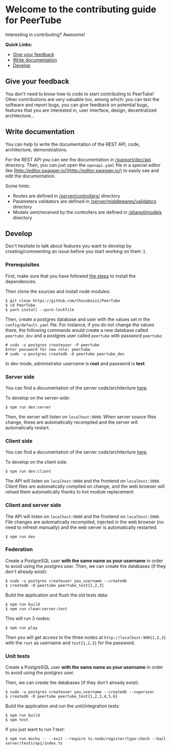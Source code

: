 # Welcome to the contributing guide for PeerTube

Interesting in contributing? Awesome!

**Quick Links:**

  * [Give your feedback](#give-your-feedback)
  * [Write documentation](#write-documentation)
  * [Develop](#develop)


## Give your feedback

You don't need to know how to code to start contributing to PeerTube! Other
contributions are very valuable too, among which: you can test the software and
report bugs, you can give feedback on potential bugs, features that you are
interested in, user interface, design, decentralized architecture...


## Write documentation

You can help to write the documentation of the REST API, code, architecture,
demonstrations.

For the REST API you can see the documentation in [/support/doc/api](/support/doc/api) directory.
Then, you can just open the `openapi.yaml` file in a special editor like [http://editor.swagger.io/](http://editor.swagger.io/) to easily see and edit the documentation.

Some hints:
 * Routes are defined in [/server/controllers/](/server/controllers/) directory
 * Parameters validators are defined in [/server/middlewares/validators](/server/middlewares/validators) directory
 * Models sent/received by the controllers are defined in [/shared/models](/shared/models) directory


## Develop

Don't hesitate to talk about features you want to develop by creating/commenting an issue
before you start working on them :).

### Prerequisites

First, make sure that you have followed 
[the steps](/support/doc/dependencies.md) 
to install the dependencies.

Then clone the sources and install node modules:

```
$ git clone https://github.com/Chocobozzz/PeerTube
$ cd PeerTube
$ yarn install --pure-lockfile
```

Then, create a postgres database and user with the values set in the
`config/default.yaml` file. For instance, if you do not change the values
there, the following commands would create a new database called `peertube_dev`
and a postgres user called `peertube` with password `peertube`:

```
# sudo -u postgres createuser -P peertube
Enter password for new role: peertube
# sudo -u postgres createdb -O peertube peertube_dev
```

In dev mode, administrator username is **root** and password is **test**.

### Server side

You can find a documentation of the server code/architecture [here](/support/doc/development/server/code.md).

To develop on the server-side:

```
$ npm run dev:server
```

Then, the server will listen on `localhost:9000`. When server source files
change, these are automatically recompiled and the server will automatically
restart.

### Client side

You can find a documentation of the server code/architecture
[here](/support/doc/development/client/code.md).


To develop on the client side:

```
$ npm run dev:client
```

The API will listen on `localhost:9000` and the frontend on `localhost:3000`.
Client files are automatically compiled on change, and the web browser will
reload them automatically thanks to hot module replacement.

### Client and server side

The API will listen on `localhost:9000` and the frontend on `localhost:3000`.
File changes are automatically recompiled, injected in the web browser (no need to refresh manually)
and the web server is automatically restarted.

```
$ npm run dev
```

### Federation

Create a PostgreSQL user **with the same name as your username** in order to avoid using the *postgres* user.
Then, we can create the databases (if they don't already exist):

```
$ sudo -u postgres createuser you_username --createdb
$ createdb -O peertube peertube_test{1,2,3}
```

Build the application and flush the old tests data:

```
$ npm run build
$ npm run clean:server:test
```

This will run 3 nodes:

```
$ npm run play
```

Then you will get access to the three nodes at `http://localhost:900{1,2,3}`
with the `root` as username and `test{1,2,3}` for the password.


### Unit tests

Create a PostgreSQL user **with the same name as your username** in order to avoid using the *postgres* user.

Then, we can create the databases (if they don't already exist):

```
$ sudo -u postgres createuser you_username --createdb --superuser
$ createdb -O peertube peertube_test{1,2,3,4,5,6}
```

Build the application and run the unit/integration tests:

```
$ npm run build
$ npm test
```

If you just want to run 1 test:

```
$ npm run mocha -- --exit --require ts-node/register/type-check --bail server/tests/api/index.ts
```
